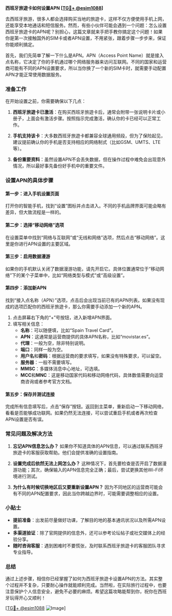 **西班牙旅遊卡如何设置APN [[TG💪+ @esim1088](https://t.me/s/esim1088)]**

去西班牙旅游，很多人都会选择购买当地的旅遊卡，这样不仅方便使用手机上网，还能享受本地通话和短信服务。然而，有些小伙伴可能会遇到一个问题：怎么设置西班牙旅遊卡的APN呢？别担心，这篇文章就来手把手教你搞定这个问题！如果你是第一次接触国外的SIM卡或者APN设置，不用紧张，跟着步骤一步步来，保证你能顺利搞定。

首先，我们先简单了解一下什么是APN。APN（Access Point Name）就是接入点名称，它决定了你的手机通过哪个网络服务器来访问互联网。不同的国家和运营商可能有不同的APN设置要求，所以当你换了一个新的SIM卡时，就需要手动配置APN才能正常使用数据服务。

### 准备工作

在开始设置之前，你需要确保以下几点：

1. **西班牙旅遊卡已激活**：在购买西班牙旅遊卡后，通常会附带一张说明卡片或小册子，上面会有激活步骤。按照指示完成激活，确认你的卡已经可以正常工作。
   
2. **手机支持该卡**：大多数西班牙旅遊卡都兼容全球通用频段，但为了保险起见，建议提前确认你的手机是否支持相应的网络制式（比如GSM、UMTS、LTE等）。

3. **备份重要资料**：虽然设置APN不会丢失数据，但在操作过程中难免会出现意外情况，所以最好事先备份好手机中的重要文件。

### 设置APN的具体步骤

#### 第一步：进入手机设置页面
打开你的智能手机，找到“设置”图标并点击进入。不同的手机品牌界面可能会略有差异，但大致流程是一样的。

#### 第二步：选择“移动网络”选项
在设置菜单中找到“网络与互联网”或“无线和网络”选项，然后点击“移动网络”。这里是你进行APN设置的主要区域。

#### 第三步：启用数据漫游
如果你的手机默认关闭了数据漫游功能，请先开启它。具体位置通常位于“移动网络”下的某个子菜单中，比如“网络类型与模式”或“高级设置”。

#### 第四步：添加新APN
找到“接入点名称（APN）”选项，点击后会出现当前已有的APN列表。如果没有现成的选项匹配你的西班牙旅遊卡，那么你需要手动添加一个新的APN。

1. 点击屏幕右下角的“+”号按钮，进入新增APN界面。
2. 填写相关信息：
   - **名称**：可以随便填，比如“Spain Travel Card”。
   - **APN**：这通常是运营商提供的具体APN名称，比如“movistar.es”。
   - **代理**：一般为空，除非特别说明。
   - **端口**：同样一般为空。
   - **用户名**和**密码**：根据运营商的要求填写，如果没有特殊要求，可以留空。
   - **服务器**：一般不需要填写。
   - **MMSC**：多媒体消息中心地址，可选填。
   - **MCC**和**MNC**：这是移动国家代码和移动网络代码，具体数值需要向运营商咨询或者参考官方文档。

#### 第五步：保存并测试连接
完成所有信息填写后，点击“保存”按钮。返回到主菜单，重新启动一下移动网络，看看是否能够成功联网。如果仍然无法连接，可以尝试重启手机或者再次检查APN设置是否有误。

### 常见问题及解决方法

1. **忘记APN信息怎么办？**
   如果你不知道具体的APN信息，可以通过联系西班牙旅遊卡的客服获取帮助。他们会提供准确的设置指南。

2. **设置完成后依然无法上网怎么办？**
   这种情况下，首先要检查是否开启了数据漫游功能；其次，确保输入的APN信息完全正确；最后，尝试更换其他Wi-Fi环境进行测试。

3. **为什么有时候切换地区后又要重新设置APN？**
   因为不同地区的运营商可能会有不同的APN配置要求，因此当你跨越边界时，可能需要调整相应的设置。

### 小贴士

- **提前准备**：出发前尽量做好功课，了解目的地的基本通讯状况以及所需APN设置。
- **多渠道验证**：除了官网提供的信息外，还可以参考论坛帖子或社交媒体上的经验分享。
- **随时咨询客服**：遇到困难时不要慌张，及时联系西班牙旅遊卡的客服团队寻求专业指导。

### 总结

通过上述步骤，相信你已经掌握了如何为西班牙旅遊卡设置APN的方法。其实整个过程并不复杂，只要耐心操作就能顺利完成。当然啦，在实际旅行过程中，也要注意保护个人信息安全，避免不必要的麻烦。希望这篇攻略能帮到你，祝你在西班牙玩得开心又顺利！

[[TG💪+ @esim1088](https://t.me/s/esim1088) ![Image](https://i.postimg.cc/4NQfJmqS/Snipaste-2025-05-13-00-14-12.png)]
